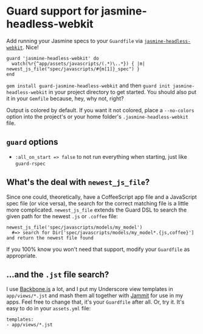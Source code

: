 # Guard support for jasmine-headless-webkit

Add running your Jasmine specs to your `Guardfile` via [`jasmine-headless-webkit`](http://github.com/johnbintz/jasmine-headless-webkit/). Nice!

    guard 'jasmine-headless-webkit' do
      watch(%r{^app/assets/javascripts/(.*)\..*}) { |m| newest_js_file("spec/javascripts/#{m[1]}_spec") }
    end

`gem install guard-jasmine-headless-webkit` and then `guard init jasmine-headless-webkit` in your project directory to get started.
You should also put it in your `Gemfile` because, hey, why not, right?

Output is colored by default. If you want it not colored, place a `--no-colors` option into the project's or your
home folder's `.jasmine-headless-webkit` file.

## `guard` options

* `:all_on_start => false` to not run everything when starting, just like `guard-rspec`

## What's the deal with `newest_js_file`?

Since one could, theoretically, have a CoffeeScript app file and a JavaScript spec file (or vice versa), the search for the correct matching
file is a little more complicated. `newest_js_file` extends the Guard DSL to search the given path for the newest `.js` or `.coffee` file:

    newest_js_file('spec/javascripts/models/my_model')
      #=> search for Dir['spec/javascripts/models/my_model*.{js,coffee}'] and return the newest file found

If you 100% know you won't need that support, modify your `Guardfile` as appropriate.

## ...and the `.jst` file search?

I use [Backbone.js](http://documentcloud.github.com/backbone/) a lot, and I put my Underscore view templates in `app/views/*.jst` 
and mash them all together with [Jammit](https://github.com/documentcloud/jammit) for use in my apps. Feel free to change that, it's your `Guardfile` after all.
Or, try it. It's easy to do in your `assets.yml` file:

    templates:
    - app/views/*.jst

